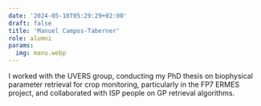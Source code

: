```yaml
---
date: '2024-05-10T05:29:29+02:00'
draft: false
title: 'Manuel Campos-Taberner'
role: alumni
params:
  img: manu.webp
---
```


I worked with the UVERS group, conducting my PhD thesis on biophysical parameter retrieval for crop monitoring, particularly in the FP7 ERMES project, and collaborated with ISP people on GP retrieval algorithms.
